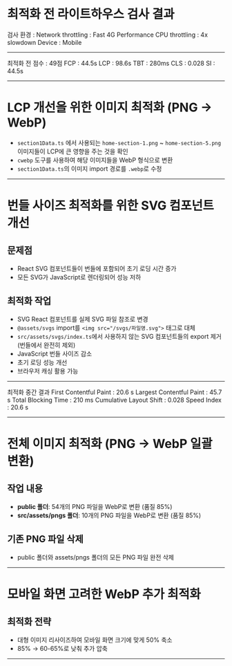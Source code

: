 # 최적화 전 라이트하우스 검사 결과
검사 환경 : 
Network throttling : Fast 4G
Performance CPU throttling : 4x slowdown
Device : Mobile

---

최적화 전 점수 : 49점
FCP : 44.5s
LCP : 98.6s
TBT : 280ms
CLS : 0.028
SI : 44.5s

---

# LCP 개선을 위한 이미지 최적화 (PNG -> WebP)

- `section1Data.ts` 에서 사용되는 `home-section-1.png` ~ `home-section-5.png` 이미지들이 LCP에 큰 영향을 주는 것을 확인
- `cwebp` 도구를 사용하여 해당 이미지들을 WebP 형식으로 변환
- `section1Data.ts`의 이미지 import 경로를 `.webp`로 수정

---

# 번들 사이즈 최적화를 위한 SVG 컴포넌트 개선

## 문제점
- React SVG 컴포넌트들이 번들에 포함되어 초기 로딩 시간 증가
- 모든 SVG가 JavaScript로 렌더링되어 성능 저하

## 최적화 작업
- SVG React 컴포넌트를 실제 SVG 파일 참조로 변경
- `@assets/svgs` import를 `<img src="/svgs/파일명.svg">` 태그로 대체
- `src/assets/svgs/index.ts`에서 사용하지 않는 SVG 컴포넌트들의 export 제거 (번들에서 완전히 제외)
- JavaScript 번들 사이즈 감소
- 초기 로딩 성능 개선
- 브라우저 캐싱 활용 가능

---

최적화 중간 결과
First Contentful Paint : 20.6 s
Largest Contentful Paint : 45.7 s
Total Blocking Time : 210 ms
Cumulative Layout Shift : 0.028
Speed Index : 20.6 s

---

# 전체 이미지 최적화 (PNG → WebP 일괄 변환)

## 작업 내용
- **public 폴더**: 54개의 PNG 파일을 WebP로 변환 (품질 85%)
- **src/assets/pngs 폴더**: 10개의 PNG 파일을 WebP로 변환 (품질 85%)

## 기존 PNG 파일 삭제
- public 폴더와 assets/pngs 폴더의 모든 PNG 파일 완전 삭제

---

# 모바일 화면 고려한 WebP 추가 최적화

## 최적화 전략
- 대형 이미지 리사이즈하여 모바일 화면 크기에 맞게 50% 축소
- 85% → 60-65%로 낮춰 추가 압축

---



